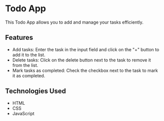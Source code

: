 # Todo App

This Todo App allows you to add and manage your tasks efficiently.

## Features

- Add tasks: Enter the task in the input field and click on the "+" button to add it to the list.
- Delete tasks: Click on the delete button next to the task to remove it from the list.
- Mark tasks as completed: Check the checkbox next to the task to mark it as completed.

## Technologies Used

- HTML
- CSS
- JavaScript

